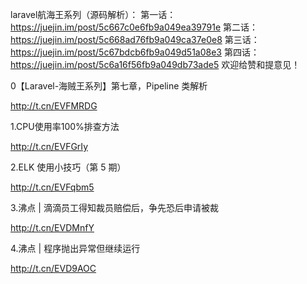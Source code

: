 laravel航海王系列（源码解析）：
第一话：https://juejin.im/post/5c667c0e6fb9a049ea39791e
第二话：https://juejin.im/post/5c668ad76fb9a049ca37e0e8
第三话：https://juejin.im/post/5c67bdcb6fb9a049d51a08e3
第四话：https://juejin.im/post/5c6a16f56fb9a049db73ade5
欢迎给赞和提意见！

0【Laravel-海贼王系列】第七章，Pipeline 类解析

<http://t.cn/EVFMRDG>

1.CPU使用率100%排查方法

<http://t.cn/EVFGrIy>

2.ELK 使用小技巧（第 5 期）

<http://t.cn/EVFqbm5>

3.沸点 | 滴滴员工得知裁员赔偿后，争先恐后申请被裁

<http://t.cn/EVDMnfY>

4.沸点 | 程序抛出异常但继续运行

<http://t.cn/EVD9AOC>